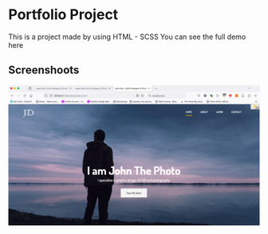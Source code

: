 # Portfolio Project
This is a project made by using HTML - SCSS
You can see the full demo here

## Screenshoots
![Portfolio](https://raw.githubusercontent.com/Minakoss/portfolio/master/assets/Images/Screenshot%202024-06-07%20at%2010.48.22%20PM.png)